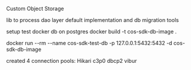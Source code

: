 Custom Object Storage

lib to process dao layer default implementation and db migration tools

setup test docker db on postgres
docker build -t cos-sdk-db-image .

docker run --rm --name cos-sdk-test-db -p 127.0.0.1:5432:5432 -d cos-sdk-db-image

created 4 connection pools:
Hikari
c3p0
dbcp2
vibur
